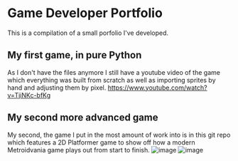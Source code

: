 # Game Developer Portfolio
This is a compilation of a small porfolio I've developed.

## My first game, in pure Python
As I don't have the files anymore I still have a youtube video of the game which everything was built from scratch as well as importing sprites by hand and adjusting them by pixel.
https://www.youtube.com/watch?v=TjiNKc-bfKg

## My second more advanced game
My second, the game I put in the most amount of work into is in this git repo which features a 2D Platformer game to show off how a modern Metroidvania game plays out from start to finish.
![image](https://github.com/RolandasLeon/GameDevPortfolio/assets/72037048/52b296cf-3e0b-45c2-baff-ee3c7c11bb7f)
![image](https://github.com/RolandasLeon/GameDevPortfolio/assets/72037048/7f329901-12d1-471c-bbed-b8b17e315875)

